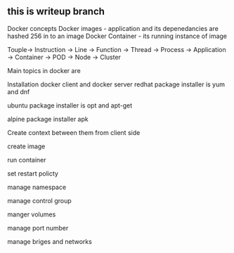 ## this is writeup branch

Docker concepts 
Docker images - application and its depenedancies are hashed 256 in to an image
Docker Container - its running instance of image 

Touple-> Instruction -> Line -> Function -> Thread -> Process -> Application -> Container -> POD -> Node -> Cluster 


Main topics in docker are

Installation docker client and docker server
redhat package installer is yum and dnf

ubuntu package installer is opt and apt-get

alpine package installer apk


Create context between them from client side

create image 

run container

set restart policty 

manage namespace

manage control group
 
 manger volumes
 
manage port number

manage briges and networks
